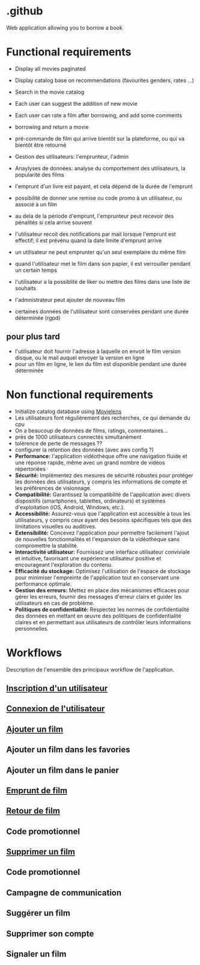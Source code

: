 # .github
Web application allowing you to borrow a book

# Functional requirements
- Display all movies paginated
- Display catalog base on recommendations (favourites genders, rates ...)
- Search in the movie catalog
- Each user can suggest the addition of new movie
- Each user can rate a film after borrowing, and add some comments
- borrowing and return a movie


- pré-commande de film qui arrive bientôt sur la plateforme, ou qui va bientôt être retourné
- Gestion des utilisateurs: l'emprunteur, l'admin
- Anaylyses de données: analyse du comportement des utilisateurs, la popularité des films
- l'emprunt d'un livre est payant, et cela dépend de la durée de l'emprunt
- possibilité de donner une remise ou code promo à un utilisateur, ou associé à un film
- au dela de la période d'emprunt, l'emprunteur peut recevoir des pénalités si cela arrive souvent
- l'utilisateur recoit des notifications par mail lorsque l'emprunt est effectif; il est prévénu quand la date limite d'emprunt arrive
- un utilisateur ne peut emprunter qu'un seul exemplaire du même film
- quand l'utilisateur met le film dans son papier, il est verrouiller pendant un certain temps
- l'utilisateur a la possiblité de liker ou mettre des films dans une liste de souhaits
- l'admnistrateur peut ajouter de nouveau film
- certaines données de l'utilisateur sont conservées pendant une durée déterminée (rgpd)

## pour plus tard
- l'utilisateur doit fournir l'adresse à laquelle on envoit le film version disque, ou le mail auquel envoyer la version en ligne
- pour un film en ligne, le lien du film est disponible pendant une durée déterminée

# Non functional requirements
- Initialize catalog database using [Movielens](https://grouplens.org/datasets/movielens/)
- Les utilisateurs font régulièrement des recherches, ce qui demande du cpu
- On a beaucoup de données de films, ratings, commentaires...
- près de 1000 utilisateurs connectés simultanément
- tolérence de perte de messages ??
- configurer la retention des données (avec aws config ?)
- **Performance:** l'application vidéothèque offre une navigation fluide et une réponse rapide, même avec un grand nombre de vidéos répertoriées
- **Sécurité:** Implémentez des mesures de sécurité robustes pour protéger les données des utilisateurs, y compris les informations de compte et les préférences de visionnage.
- **Compatibilité:** Garantissez la compatibilité de l'application avec divers dispositifs (smartphones, tablettes, ordinateurs) et systèmes d'exploitation (iOS, Android, Windows, etc.).
- **Accessibilité:** Assurez-vous que l'application est accessible à tous les utilisateurs, y compris ceux ayant des besoins spécifiques tels que des limitations visuelles ou auditives.
- **Extensibilité:** Concevez l'application pour permettre facilement l'ajout de nouvelles fonctionnalités et l'expansion de la vidéothèque sans compromettre la stabilité.
- **Interactivité utilisateur:** Fournissez une interface utilisateur conviviale et intuitive, favorisant une expérience utilisateur positive et encourageant l'exploration du contenu.
- **Efficacité du stockage:** Optimisez l'utilisation de l'espace de stockage pour minimiser l'empreinte de l'application tout en conservant une performance optimale.
- **Gestion des erreurs:** Mettez en place des mécanismes efficaces pour gérer les erreurs, fournir des messages d'erreur clairs et guider les utilisateurs en cas de problème.
- **Politiques de confidentialité:** Respectez les normes de confidentialité des données en mettant en œuvre des politiques de confidentialité claires et en permettant aux utilisateurs de contrôler leurs informations personnelles.

# Workflows
Description de l'ensemble des principaux workflow de l'application.

## [Inscription d'un utilisateur](./workflows/signup.md)
## [Connexion de l'utilisateur](./workflows/signin.md)
## [Ajouter un film](./workflows/add-movie.md)
## Ajouter un film dans les favories
## Ajouter un film dans le panier
## [Emprunt de film](./workflows/borrow.md)
## [Retour de film](./workflows/return.md)
## Code promotionnel
## [Supprimer un film](./workflows/remove-movie.md)

## Code promotionnel

## Campagne de communication

## Suggérer un film

## Supprimer son compte

## Signaler un film
